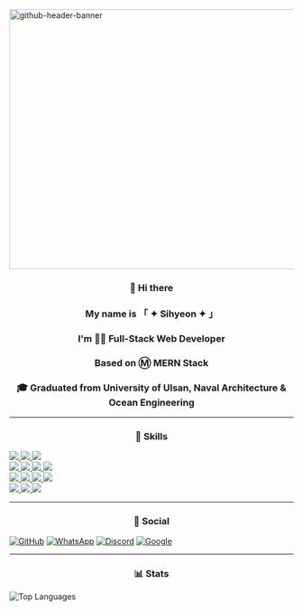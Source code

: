 <img width="1700" height="460" alt="github-header-banner" src="https://github.com/user-attachments/assets/e2bd7d0a-9d83-4d54-848e-dea833210b44" />

### <div align="center">👋 Hi there</div>
### <div align="center">My name is 「 ✦ Sihyeon ✦ 」</div>
### <div align="center">I'm 👨‍💻 Full-Stack Web Developer</div>
### <div align="center">Based on Ⓜ MERN Stack</div>
### <div align="center">🎓 Graduated from University of Ulsan, Naval Architecture & Ocean Engineering</div>
---

### <div align="center">🚀 Skills</div>
<a href="https://spacebysihyeon.netlify.app" target="_blank">
<img src="https://img.shields.io/badge/HTML-239120?style=for-the-badge&logo=html5&logoColor=white" />
<img src="https://img.shields.io/badge/CSS-239120?style=for-the-badge&logo=css3&logoColor=white" />
<img src="https://img.shields.io/badge/JavaScript-F7DF1E?style=for-the-badge&logo=javascript&logoColor=white" /><br>
  <img src="https://img.shields.io/badge/VS%20Code-0078D4?style=for-the-badge&logo=visual-studio-code&logoColor=white" />
<img src="https://img.shields.io/badge/React-20232A?style=for-the-badge&logo=react&logoColor=61DAFB" />
<img src="https://img.shields.io/badge/npm-CB3837?style=for-the-badge&logo=npm&logoColor=white"/>
<img src="https://img.shields.io/badge/Node.js-43853D?style=for-the-badge&logo=node.js&logoColor=white" /><br>
<img src="https://img.shields.io/badge/Express-404D59?style=for-the-badge&logo=express&logoColor=white" />
<img src="https://img.shields.io/badge/MongoDB-4EA94B?style=for-the-badge&logo=mongodb&logoColor=white" />
<img src="https://img.shields.io/badge/threejs-black?style=for-the-badge&logo=three.js&logoColor=white" />
<img src="https://img.shields.io/badge/Bootstrap-563D7C?style=for-the-badge&logo=bootstrap&logoColor=white" /><br>
<img src="https://img.shields.io/badge/JSON%20Web%20Tokens-323330?style=for-the-badge&logo=json-web-tokens&logoColor=pink" />
<img src="https://img.shields.io/badge/Netlify-00C7B7?style=for-the-badge&logo=netlify&logoColor=white"/>
<img src="https://img.shields.io/badge/Render-%46E3B7.svg?style=for-the-badge&logo=render&logoColor=white" />
</a>

---

### <div align="center">👨 Social</div>
[![GitHub](https://img.shields.io/badge/GitHub-100000?style=for-the-badge&logo=github&logoColor=white)](https://github.com/wprkftlgus) [![WhatsApp](https://img.shields.io/badge/WhatsApp-25D366?style=for-the-badge&logo=whatsapp&logoColor=white)](https://wa.me/01099837449) [![Discord](https://img.shields.io/badge/Discord-7289DA?style=for-the-badge&logo=discord&logoColor=white)](https://discord.com/users/wprkftlgus) [![Google](https://img.shields.io/badge/Google-4285F4?style=for-the-badge&logo=google&logoColor=white)](mailto:wprkftlgus@gmail.com)

---

### <div align="center">📊 Stats</div>
![Top Languages](https://github-readme-stats.vercel.app/api/top-langs/?username=wprkftlgus&theme=dark)
